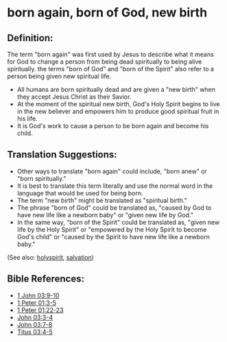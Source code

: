 # born again, born of God, new birth #

## Definition: ##

The term "born again" was first used by Jesus to describe what it means for God to change a person from being dead spiritually to being alive spiritually. the terms "born of God" and "born of the Spirit" also refer to a person being given new spiritual life.

* All humans are born spiritually dead and are given a "new birth" when they accept Jesus Christ as their Savior.
* At the moment of the spiritual new birth, God's Holy Spirit begins to live in the new believer and empowers him to produce good spiritual fruit in his life.
* It is God's work to cause a person to be born again and become his child.

## Translation Suggestions: ##

* Other ways to translate "born again" could include, "born anew" or "born spiritually."
* It is best to translate this term literally and use the normal word in the language that would be used for being born.
* The term "new birth" might be translated as "spiritual birth."
* The phrase "born of God" could be translated as, "caused by God to have new life like a newborn baby" or "given new life by God."
* In the same way, "born of the Spirit" could be translated as, "given new life by the Holy Spirit" or "empowered by the Holy Spirit to become God's child" or "caused by the Spirit to have new life like a newborn baby."

(See also: [holyspirit](../kt/holyspirit.md), [salvation](../kt/salvation.md))

## Bible References: ##

* [1 John 03:9-10](https://door43.org/en/bible/notes/1jn/03/09)
* [1 Peter 01:3-5](https://door43.org/en/bible/notes/1pe/01/03)
* [1 Peter 01:22-23](https://door43.org/en/bible/notes/1pe/01/22)
* [John 03:3-4](https://door43.org/en/bible/notes/jhn/03/03)
* [John 03:7-8](https://door43.org/en/bible/notes/jhn/03/07)
* [Titus 03:4-5](https://door43.org/en/bible/notes/tit/03/04)

